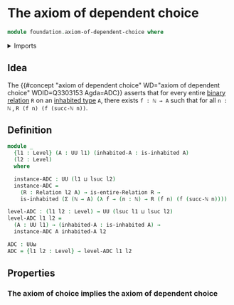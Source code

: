 # The axiom of dependent choice

```agda
module foundation.axiom-of-dependent-choice where
```

<details><summary>Imports</summary>

```agda
open import elementary-number-theory.natural-numbers

open import foundation.binary-relations
open import foundation.dependent-pair-types
open import foundation.existential-quantification
open import foundation.inhabited-types
open import foundation.sets
open import foundation.universe-levels
```

</details>

## Idea

The
{{#concept "axiom of dependent choice" WD="axiom of dependent choice" WDID=Q3303153 Agda=ADC}}
asserts that for every entire [binary relation](foundation.binary-relations.md)
`R` on an [inhabited type](foundation.inhabited-types.md) `A`, there exists
`f : ℕ → A` such that for all `n : ℕ` , `R (f n) (f (succ-ℕ n))`.

## Definition

```agda
module _
  {l1 : Level} (A : UU l1) (inhabited-A : is-inhabited A)
  (l2 : Level)
  where

  instance-ADC : UU (l1 ⊔ lsuc l2)
  instance-ADC =
    (R : Relation l2 A) → is-entire-Relation R →
    is-inhabited (Σ (ℕ → A) (λ f → (n : ℕ) → R (f n) (f (succ-ℕ n))))

level-ADC : (l1 l2 : Level) → UU (lsuc l1 ⊔ lsuc l2)
level-ADC l1 l2 =
  (A : UU l1) → (inhabited-A : is-inhabited A) →
  instance-ADC A inhabited-A l2

ADC : UUω
ADC = {l1 l2 : Level} → level-ADC l1 l2
```

## Properties

### The axiom of choice implies the axiom of dependent choice

```agda

```
